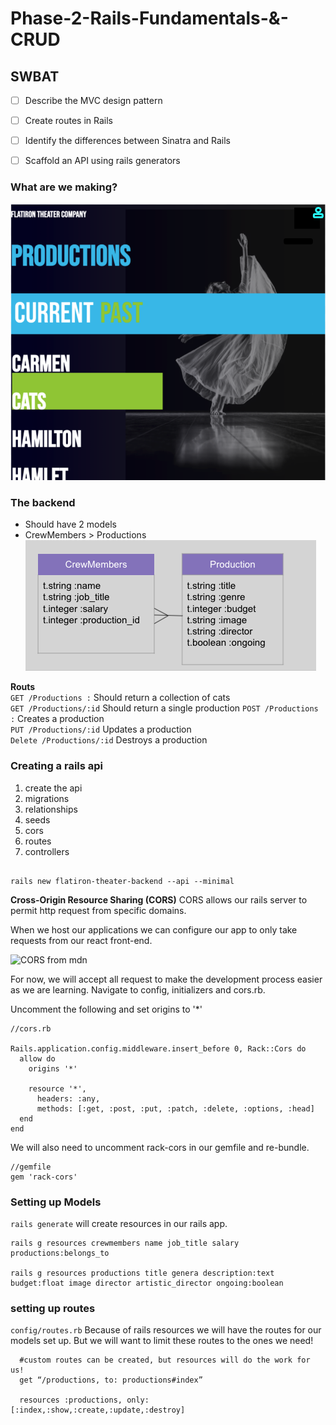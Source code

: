 # Phase-2-Rails-Fundamentals-&-CRUD

## SWBAT
- [ ] Describe the MVC design pattern
- [ ] Create routes in Rails 
- [ ] Identify the differences between Sinatra and Rails
- [ ] Scaffold an API using rails generators


### What are we making?
![project](assets/flatironTheater.png)

### The backend
* Should have 2 models 
* CrewMembers > Productions
![migrations](assets/migrations.png)

**Routs**  
`GET /Productions :` Should return a collection of cats  
`GET /Productions/:id` Should return a single production
`POST /Productions :` Creates a production   
`PUT /Productions/:id` Updates a production  
`Delete /Productions/:id` Destroys a production  

### Creating a rails api
1. create the api
2. migrations 
3. relationships
4. seeds
5. cors
6. routes 
7. controllers 

```

rails new flatiron-theater-backend --api --minimal 

```

**Cross-Origin Resource Sharing (CORS)**
CORS allows our rails server to permit http request from specific domains.

When we host our applications we can configure our app to only take requests from our react front-end.

![CORS from mdn](https://developer.mozilla.org/en-US/docs/Web/HTTP/CORS/cors_principle.png)

For now, we will accept all request to make the development process easier as we are learning. Navigate to config, initializers and cors.rb. 

Uncomment the following and set origins to '*'



```
//cors.rb

Rails.application.config.middleware.insert_before 0, Rack::Cors do
  allow do
    origins '*'

    resource '*',
      headers: :any,
      methods: [:get, :post, :put, :patch, :delete, :options, :head]
  end
end

```
We will also need to uncomment rack-cors in our gemfile and re-bundle.

```
//gemfile
gem 'rack-cors'

```

### Setting up Models
`rails generate` will create resources in our rails app.

```
rails g resources crewmembers name job_title salary productions:belongs_to

rails g resources productions title genera description:text budget:float image director artistic_director ongoing:boolean 
```

### setting up routes
`config/routes.rb`
Because of rails resources we will have the routes for our models set up. But we will want to limit these routes to the ones we need!  
```
  #custom routes can be created, but resources will do the work for us!
  get “/productions, to: productions#index”

  resources :productions, only: [:index,:show,:create,:update,:destroy]



```